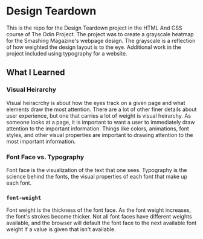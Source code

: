 # Design Teardown

This is the repo for the Design Teardown project in the HTML And CSS course of The Odin Project.  The project was to create a grayscale heatmap for the Smashing Magazine's webpage design.  The grayscale is a reflection of how weighted the design layout is to the eye.  Additional work in the project included using typography for a website.

## What I Learned

### Visual Heirarchy

Visual heiracrchy is about how the eyes track on a given page and what elements draw the most attention.  There are a lot of other finer details about user experience, but one that carries a lot of weight is visual heirarchy.  As someone looks at a page, it is important to want a user to immediately draw attention to the important information.  Things like colors, animations, font styles, and other visual properties are important to drawing attention to the most important information.

### Font Face vs. Typography

Font face is the visualization of the text that one sees.  Typography is the science behind the fonts, the visual properties of each font that make up each font.

### `font-weight`

Font weight is the thickness of the font face.  As the font weight increases, the font's strokes become thicker.  Not all font faces have different weights available, and the browser will default the font face to the next available font weight if a value is given that isn't available.